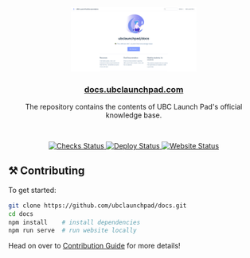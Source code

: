 <p align="center">
  <a href="https://docs.ubclaunchpad.com">
    <img src="./assets/homepage.png" width="50%" alt="homepage"/>
  </a>
</p>

<h3 align="center">
  <a href="https://docs.ubclaunchpad.com">docs.ubclaunchpad.com</a>
</h3>

<p align="center">
  The repository contains the contents of UBC Launch Pad's official knowledge base.
</p>

<br>

<p align="center">
  <a href="https://github.com/ubclaunchpad/docs/actions?workflow=Checks">
    <img src="https://github.com/ubclaunchpad/docs/workflows/Checks/badge.svg"
      alt="Checks Status" />
  </a>
  <a href="https://github.com/ubclaunchpad/docs/actions?workflow=Deploys">
    <img src="https://github.com/ubclaunchpad/docs/workflows/Deploy/badge.svg"
      alt="Deploy Status" />
  </a>
  <a href="https://docs.ubclaunchpad.com">
    <img src="https://img.shields.io/website/https/docs.ubclaunchpad.com.svg"
      alt="Website Status"/>
  </a>
</p>

<!-- markdownlint-disable -->

## ⚒️ Contributing

To get started:

```sh
git clone https://github.com/ubclaunchpad/docs.git
cd docs
npm install    # install dependencies
npm run serve  # run website locally
```

Head on over to [Contribution Guide](./CONTRIBUTING.md) for more details!
